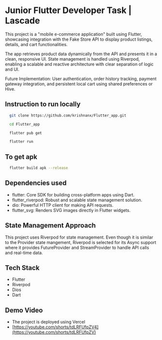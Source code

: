 # Junior Flutter Developer Task | Lascade

This project is a "mobile e-commerce application" built using Flutter, showcasing integration with the Fake Store API to display product listings, details, and cart functionalities.

The app retrieves product data dynamically from the API and presents it in a clean, responsive UI. State management is handled using Riverpod, enabling a scalable and reactive architecture with clear separation of logic and UI.

Future Implementation: User authentication, order history tracking, payment gateway integration, and persistent local cart using shared preferences or Hive.


## Instruction to run locally
  ```bash
    git clone https://github.com/krishnanx/Flutter_app.git

  ```
  ```bash
    cd Flutter_app
  ```
  ```bash
    flutter pub get  
  ```
  ```bash
    flutter run
  ```
## To get apk
  ```bash
    flutter build apk --release
  ```
## Dependencies used
  - flutter:	Core SDK for building cross-platform apps using Dart.
  - flutter_riverpod:	Robust and scalable state management solution.
  - dio:	Powerful HTTP client for making API requests.
  - flutter_svg:	Renders SVG images directly in Flutter widgets.

## State Management Approach
  This project uses Riverpod for state management. Even though it is similar to the Provider state mangement,
  Riverpod is selected for its Async support where it provides FutureProvider and StreamProvider to handle API calls and real-time data.
  
## Tech Stack
  - Flutter
  - Riverpod
  - Dios
  - Dart

## Demo Video
  - The project is deployed using Vercel
  - [https://youtube.com/shorts/tdLRFUfpZV4](https://youtube.com/shorts/tdLRFUfpZV)




